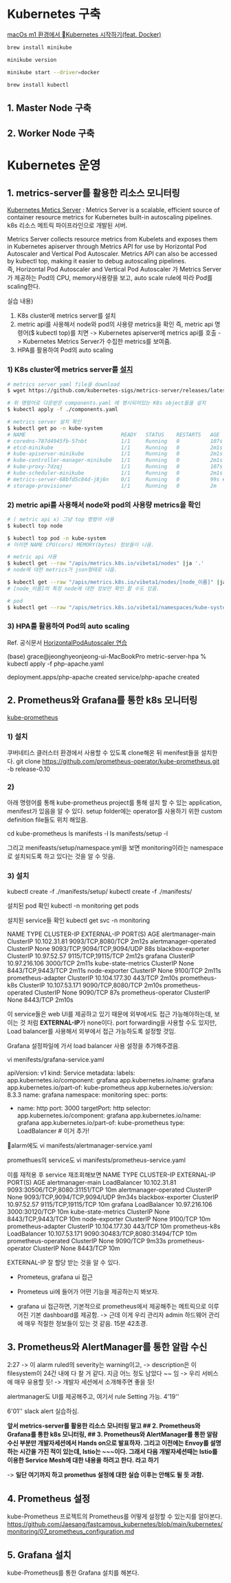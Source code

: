 # Kubernetes 구축
[macOs m1 환경에서 Kubernetes 시작하기(feat. Docker)](https://velog.io/@pinion7/macOs-m1-%ED%99%98%EA%B2%BD%EC%97%90%EC%84%9C-kubernetes-%EC%8B%9C%EC%9E%91%ED%95%98%EA%B8%B0)
```bash
brew install minikube  

minikube version

minikube start --driver=docker  

brew install kubectl
```

## 1. Master Node 구축
## 2. Worker Node 구축


# Kubernetes 운영

## 1. metrics-server를 활용한 리소스 모니터링
[Kubernetes Metics Server](https://github.com/kubernetes-sigs/metrics-server)
: Metrics Server is a scalable, efficient source of container resource metrics for Kubernetes built-in autoscaling pipelines.   
k8s 리소스 메트릭 파이프라인으로 개발된 서버.    

Metrics Server collects resource metrics from Kubelets and exposes them in Kubernetes apiserver through Metrics API for use by Horizontal Pod Autoscaler and Vertical Pod Autoscaler. Metrics API can also be accessed by kubectl top, making it easier to debug autoscaling pipelines.   
즉, Horizontal Pod Autoscaler and Vertical Pod Autoscaler 가 Metrics Server가 제공하는 Pod의 CPU, memory사용량을 보고, auto scale rule에 따라 Pod를 scaling한다. 

실습 내용)
1. K8s cluster에 metrics server를 설치
2. metric api를 사용해서 node와 pod의 사용량 metrics을 확인
즉, metric api 명령어($ kubectl top)를 치면 -> Kubernetes apiserver에 metrics api를 호출 -> Kubernetes Metrics Server가 수집한 metrics를 보여줌.
3. HPA를 활용하여 Pod의 auto scaling

### 1) K8s cluster에 metrics server를 [설치](https://github.com/kubernetes-sigs/metrics-server#installation)
```bash
# metrics server yaml file을 download
$ wget https://github.com/kubernetes-sigs/metrics-server/releases/latest/download/components.yaml

# 위 명령어로 다운받은 components.yaml 에 명시되어있는 K8s object들을 설치
$ kubectl apply -f ./components.yaml

# metrics server 설치 확인
$ kubectl get po -n kube-system  
# NAME                               READY   STATUS    RESTARTS   AGE
# coredns-787d4945fb-57nbt           1/1     Running   0          107s
# etcd-minikube                      1/1     Running   0          2m1s
# kube-apiserver-minikube            1/1     Running   0          2m1s
# kube-controller-manager-minikube   1/1     Running   0          2m1s
# kube-proxy-7dzqj                   1/1     Running   0          107s
# kube-scheduler-minikube            1/1     Running   0          2m1s
# metrics-server-68bfd5c84d-j8j6n    0/1     Running   0          99s # HERE!
# storage-provisioner                1/1     Running   0          2m
```
### 2) metric api를 사용해서 node와 pod의 사용량 metrics을 확인
```bash
# ( metric api x) 그냥 top 명령어 사용
$ kubectl top node

$ kubectl top pod -n kube-system
# 이러면 NAME CPU(cors) MEMORY(bytes) 정보들이 나옴.

# metric api 사용
$ kubectl get --raw "/apis/metrics.k8s.io/vibeta1/nodes" |ja '.'
# node에 대한 metrics가 json형태로 나옴. 

$ kubectl get --raw "/apis/metrics.k8s.io/vibeta1/nodes/[node_이름]" |ja '.'
# [node_이름]의 특정 node에 대한 정보만 확인 할 수도 있음. 

# pod
$ kubectl get --raw "/apis/metrics.k8s.io/vibeta1/namespaces/kube-system/pods" |ja '.'
``` 
### 3) HPA를 활용하여 Pod의 auto scaling
Ref. 공식문서 [HorizontalPodAutoscaler 연습](https://kubernetes.io/ko/docs/tasks/run-application/horizontal-pod-autoscale-walkthrough/)

(base) grace@jeonghyeonjeong-ui-MacBookPro metric-server-hpa % kubectl apply -f php-apache.yaml 

deployment.apps/php-apache created
service/php-apache created



## 2. Prometheus와 Grafana를 통한 k8s 모니터링
[kube-prometheus](https://github.com/prometheus-operator/kube-prometheus)
### 1) 설치
쿠버네티스 클러스터 환경에서 사용할 수 있도록 clone해온 뒤 menifest들을 설치한다. 
git clone https://github.com/prometheus-operator/kube-prometheus.git -b release-0.10

### 2) 
아래 명령어를 통해 kube-prometheus project를 통해 설치 할 수 있는 application, menifest가 있음을 알 수 있다.
setup folder에는 operator를 사용하기 위한 custom definition file들도 위치 해있음. 

cd kube-prometheus
ls manifests -l
ls manifests/setup -l

그리고 menifeasts/setup/namespace.yml을 보면 monitoring이라는 namespace로 설치되도록 하고 있다는 것을 알 수 잇음. 

### 3) 설치
kubectl create -f ./manifests/setup/
kubectl create -f ./manifests/

설치된 pod 확인
kubectl -n monitoring get pods

설치된 service들 확인
kubectl get svc -n monitoring

NAME                    TYPE        CLUSTER-IP      EXTERNAL-IP   PORT(S)                      AGE
alertmanager-main       ClusterIP   10.102.31.81    <none>        9093/TCP,8080/TCP            2m12s
alertmanager-operated   ClusterIP   None            <none>        9093/TCP,9094/TCP,9094/UDP   88s
blackbox-exporter       ClusterIP   10.97.52.57     <none>        9115/TCP,19115/TCP           2m12s
grafana                 ClusterIP   10.97.216.106   <none>        3000/TCP                     2m11s
kube-state-metrics      ClusterIP   None            <none>        8443/TCP,9443/TCP            2m11s
node-exporter           ClusterIP   None            <none>        9100/TCP                     2m11s
prometheus-adapter      ClusterIP   10.104.177.30   <none>        443/TCP                      2m10s
prometheus-k8s          ClusterIP   10.107.53.171   <none>        9090/TCP,8080/TCP            2m10s
prometheus-operated     ClusterIP   None            <none>        9090/TCP                     87s
prometheus-operator     ClusterIP   None            <none>        8443/TCP                     2m10s

이 service들은 web UI를 제공하고 있기 때문에 외부에서도 접근 가능해야하는데, 보이는 것 처럼 **EXTERNAL-IP**가 none이다. 
port forwarding을 사용할 수도 있지만, Load balancer를 사용해서 외부에서 접근 가능하도록 설정할 것임. 

Grafana 설정파일에 가서 load balancer 사용 설정을 추가해주겠음. 

vi menifests/grafana-service.yaml

apiVersion: v1
kind: Service
metadata:
  labels:
    app.kubernetes.io/component: grafana
    app.kubernetes.io/name: grafana
    app.kubernetes.io/part-of: kube-prometheus
    app.kubernetes.io/version: 8.3.3
  name: grafana
  namespace: monitoring
spec:
  ports:
  - name: http
    port: 3000
    targetPort: http
  selector:
    app.kubernetes.io/component: grafana
    app.kubernetes.io/name: grafana
    app.kubernetes.io/part-of: kube-prometheus
  type: LoadBalancer # 이거 추가!

alarm에도
 vi manifests/alertmanager-service.yaml

promethues의 service도 
vi manifests/prometheus-service.yaml 

이를 재적용
후
service 재조회해보면
NAME                    TYPE           CLUSTER-IP      EXTERNAL-IP   PORT(S)                         AGE
alertmanager-main       LoadBalancer   10.102.31.81    <pending>     9093:30506/TCP,8080:31151/TCP   10m
alertmanager-operated   ClusterIP      None            <none>        9093/TCP,9094/TCP,9094/UDP      9m34s
blackbox-exporter       ClusterIP      10.97.52.57     <none>        9115/TCP,19115/TCP              10m
grafana                 LoadBalancer   10.97.216.106   <pending>     3000:30120/TCP                  10m
kube-state-metrics      ClusterIP      None            <none>        8443/TCP,9443/TCP               10m
node-exporter           ClusterIP      None            <none>        9100/TCP                        10m
prometheus-adapter      ClusterIP      10.104.177.30   <none>        443/TCP                         10m
prometheus-k8s          LoadBalancer   10.107.53.171   <pending>     9090:30483/TCP,8080:31494/TCP   10m
prometheus-operated     ClusterIP      None            <none>        9090/TCP                        9m33s
prometheus-operator     ClusterIP      None            <none>        8443/TCP                        10m

EXTERNAL-IP 잘 할당 받는 것을 알 수 있다. 

- Prometeus, grafana ui 접근

- Prometeus ui에 들어가 어떤 기능을 제공하는지 봐보자. 

- grafana ui 접근하면, 기본적으로 prometheus에서 제공해주는 메트릭으로 이루어진 기본 dashboard를 제공함. 
-> 근데 이게 우리 관리자 admin 하드웨어 관리 에 매우 적절한 정보들이 있는 것 같음. 
15분 42초경. 


## 3. Prometheus와 AlertManager를 통한 알람 수신
2:27 -> 이 alarm ruled의 severity는 warning이고, 
-> description은 이 filesystem이 24간 내에 다 찰 거 같다. 지금 어느 정도 남았다 ~~ 임
-> 우리 서비스에 매우 유용할 듯!
-> 개발자 세션에서 소개해주면 좋을 듯!

alertmanager도 UI를 제공해주고, 여기서 rule Setting 가능. 
4'19''

6'01'' slack alert 실습하심. 

**앞서 metrics-server를 활용한 리소스 모니터링 말고 ## 2. Prometheus와 Grafana를 통한 k8s 모니터링, ## 3. Prometheus와 AlertManager를 통한 알람 수신 부분만 개발자세션에서 Hands on으로 발표하자. 그리고 이전에는 Envoy를 설명하는 시간을 가진 적이 있는데, Istio는 ~~~이다. 그래서 다음 개발자세션때는 Istio를 이용한 Service Mesh에 대한 내용을 하려고 한다. 라고 하기**

-> **일단 여기까지 하고 promethus 설정에 대한 실습 이후는 안해도 될 듯 과함.**

## 4. Prometheus 설정
kube-Prometheus 프로젝트의 Prometheus를 어떻게 설정할 수 있는지를 알아본다. 
https://github.com/Jaesang/fastcampus_kubernetes/blob/main/kubernetes/monitoring/07_prometheus_configuration.md 

## 5. Grafana 설치
kube-Prometheus를 통한 Grafana 설치를 해본다. 
